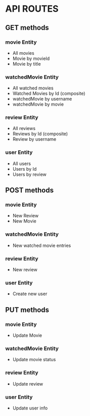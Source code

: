 # API ROUTES

## GET methods

### movie Entity
- All movies
- Movie by movieId
- Movie by title

### watchedMovie Entity
- All watched movies
- Watched Movies by Id (composite)
- watchedMovie by username
- watchedMovie by movie

### review Entity
- All reviews
- Reviews by Id (composite)
- Review by username

### user Entity
- All users
- Users by Id
- Users by review

## POST methods

### movie Entity
- New Review
- New Movie

### watchedMovie Entity
- New watched movie entries

### review Entity
- New review
  
### user Entity
- Create new user
  
## PUT methods

### movie Entity
- Update Movie

### watchedMovie Entity
- Update movie status

### review Entity
- Update review

### user Entity
- Update user info
